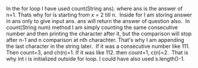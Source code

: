 In the for loop I have used count(String ans). where ans is the answer of n=1. Thats why for is starting from x = 2 till n.
​
Inside for I am storing answer in ans only to give input ans.
ans will return the answer of question also.
​
In count(String num) method I am simply counting the same consecutive number and then printing the character after it, but the comparison will stop after n-1 and n comparison at nth charachter.
That's why I am appending the last character in the string later.
​
If it was a consecutive number like 111. Then count=3, and ch(n)=1.
If it was like 112. then count=1, c(n)=2.
​
That is why int i is initialized outside for loop. I could have also used s.length()-1.
​